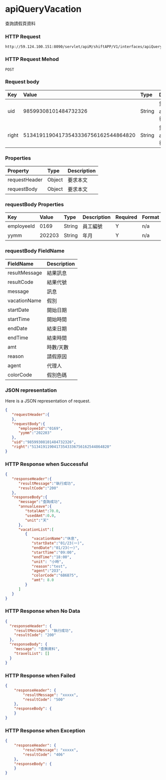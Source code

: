 # apiQueryVacation
查詢請假頁資料

### HTTP Request
```
http://59.124.100.151:8090/servlet/apiM/shiftAPP/V1/interfaces/apiQueryVacation
```

### HTTP Request Mehod
```
POST
```

### Request body
| Key | Value | Type | Description |
|:----------|:-------------|:-----|:------------|
| uid | 98599308101484732326 | String | 需透過apiLogin取得
| right | 51341911904173543336756162544864820 | String | 需透過apiLogin取得 |

### Properties
| Property | Type | Description |
|:---------|:-----|:------------|
| requestHeader | Object | 要求本文 |
| requestBody | Object | 要求本文 |

### requestBody Properties
| Key | Value | Type | Description | Required | Format |
|:----------|:-------------|:-----|:------------|:------------|:------------|
| employeeId | 0169 | String | 員工編號 | Y | n/a |
| yymm | 202203 | String | 年月 | Y | n/a |

### requestBody FieldName
| FieldName | Description |
|:----------|:-------------|
| resultMessage | 結果訊息 |
| resultCode | 結果代號 |
| message | 訊息 |
| vacationName | 假別 |
| startDate | 開始日期 |
| startTime | 開始時間 |
| endDate | 結束日期 |
| endTime | 結束時間 |
| amt | 時數/天數 |
| reason | 請假原因 |
| agent | 代理人 |
| colorCode | 假別色碼 |


### JSON representation
Here is a JSON representation of request.
```json
{
   "requestHeader":{
   },
   "requestBody":{
      "employeeId":"0169",
      "yymm":"202203"
   },
   "uid":"98599308101484732326",
   "right":"51341911904173543336756162544864820"
}
```

### HTTP Response when Successful
```json
{
   "responseHeader":{
      "resultMessage":"執行成功",
      "resultCode":"200"
   },
   "responseBody":{
      "message":"查詢成功",
      "annualLeave":{
         "totalAmt":70.0,
         "usedAmt":0.0,
         "unit":"天"
      },
      "vacationList":[
         {
            "vacationName":"休息",
            "startDate":"01/23(一)",
            "endDate":"01/23(一)",
            "startTime":"09:00",
            "endTime":"18:00",
            "unit": "小時",
            "reason":"test",
            "agent":"2O3",
            "colorCode":"6B6B75",
            "amt": 8.0
         }
      ]
   }
}
```

### HTTP Response when No Data
```json
{
  "responseHeader": {
    "resultMessage": "執行成功",
    "resultCode": "200"
  },
  "responseBody": {
    "message": "查無資料",
    "travelList": []
  }
}
```

### HTTP Response when Failed
```json
{
    "responseHeader": {
        "resultMessage": "xxxxx",
        "resultCode": "500"
    },
    "responseBody": {
    }
}
```

### HTTP Response when Exception
```json
{
    "responseHeader": {
        "resultMessage": "xxxxx",
        "resultCode": "406"
    },
    "responseBody": {
    }
}
```
